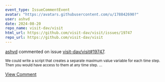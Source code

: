 ```yaml
---
event_type: IssueCommentEvent
avatar: "https://avatars.githubusercontent.com/u/178842690?"
user: ashvd
date: 2024-08-20
repo_name: visit-dav/visit
html_url: https://github.com/visit-dav/visit/issues/19747
repo_url: https://github.com/visit-dav/visit
---
```


<a href='https://github.com/ashvd' target='_blank'>ashvd</a> commented on issue <a href='https://github.com/visit-dav/visit/issues/19747' target='_blank'>visit-dav/visit#19747</a>.

<small>We could write a script that creates a separate maximum value variable for each time step. Then you would have access to them at any time step....</small>

<a href='https://github.com/visit-dav/visit/issues/19747' target='_blank'>View Comment</a>